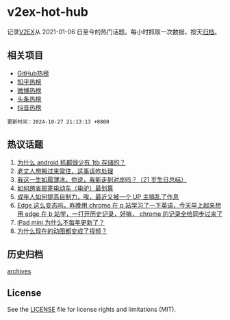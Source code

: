 # v2ex-hot-hub

 记录[V2EX](https://www.v2ex.com/)从 2021-01-06 日至今的热门话题。每小时抓取一次数据，按天[归档](archives)。
 
 ## 相关项目

- [GitHub热榜](https://github.com/it985/github-hot-hub)
- [知乎热榜](https://github.com/it985/zhihu-hot-hub)
- [微博热榜](https://github.com/it985/weibo-hot-hub)
- [头条热榜](https://github.com/it985/toutiao-hot-hub)
- [抖音热榜](https://github.com/it985/douyin-hot-hub)


 `更新时间：2024-10-27 21:13:13 +0800`

## 热议话题

1. [为什么 android 机都很少有 1tb 存储的？](https://www.v2ex.com/t/1083948)
1. [老丈人想搬过来常住，这事该咋处理](https://www.v2ex.com/t/1083958)
1. [我这一生如履薄冰，你说，我能走到对岸吗？（21 岁生日总结）](https://www.v2ex.com/t/1083931)
1. [如何跨省邮寄电动车（电驴）最划算](https://www.v2ex.com/t/1083983)
1. [成年人如何提高自制力，唉，最近又被一个 UP 主搞乱了作息](https://www.v2ex.com/t/1083954)
1. [Edge 这么变态吗，昨晚用 chrome 在 p 站学习了一下英语，今天早上起来想用 edge 在 b 站学，一打开历史记录，好嘛， chrome 的记录全给同步过来了](https://www.v2ex.com/t/1083955)
1. [iPad mini 为什么不每年更新了？](https://www.v2ex.com/t/1083945)
1. [为什么现在的动图都变成了视频？](https://www.v2ex.com/t/1083952)

## 历史归档

[archives](archives)

## License

See the [LICENSE](LICENSE) file for license rights and limitations (MIT).
